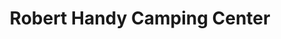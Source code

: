---
title: "Robert Handy Camping Center"
url: /wilkesboro/robert-handy-camping-center/
shop: Wohnwagen
---